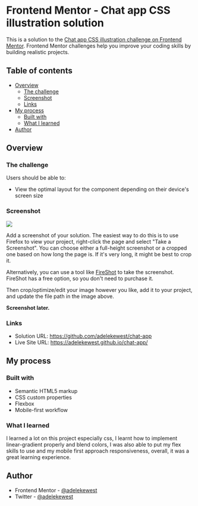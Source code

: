 # Frontend Mentor - Chat app CSS illustration solution

This is a solution to the [Chat app CSS illustration challenge on Frontend Mentor](https://www.frontendmentor.io/challenges/chat-app-css-illustration-O5auMkFqY). Frontend Mentor challenges help you improve your coding skills by building realistic projects. 

## Table of contents

- [Overview](#overview)
  - [The challenge](#the-challenge)
  - [Screenshot](#screenshot)
  - [Links](#links)
- [My process](#my-process)
  - [Built with](#built-with)
  - [What I learned](#what-i-learned)
- [Author](#author)


## Overview

### The challenge

Users should be able to:

- View the optimal layout for the component depending on their device's screen size

### Screenshot

![](./screenshot.jpg)

Add a screenshot of your solution. The easiest way to do this is to use Firefox to view your project, right-click the page and select "Take a Screenshot". You can choose either a full-height screenshot or a cropped one based on how long the page is. If it's very long, it might be best to crop it.

Alternatively, you can use a tool like [FireShot](https://getfireshot.com/) to take the screenshot. FireShot has a free option, so you don't need to purchase it. 

Then crop/optimize/edit your image however you like, add it to your project, and update the file path in the image above.

**Screenshot later.**

### Links

- Solution URL: https://github.com/adelekewest/chat-app
- Live Site URL: https://adelekewest.github.io/chat-app/
## My process

### Built with

- Semantic HTML5 markup
- CSS custom properties
- Flexbox
- Mobile-first workflow

### What I learned
I learned a lot on this project especially css, I learnt how to implement linear-gradient properly and blend colors, I was also able to put my flex skills to use and my mobile first approach responsiveness, overall, it was a great learning experience.
## Author

- Frontend Mentor - [@adelekewest](https://www.frontendmentor.io/profile/adelekewest)
- Twitter - [@adelekewest](https://www.twitter.com/adelekewest)
